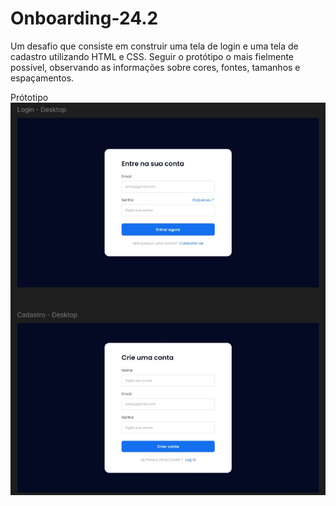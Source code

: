 # Onboarding-24.2
Um desafio que consiste em construir uma tela de login e uma tela de cadastro utilizando HTML e  CSS. Seguir o protótipo o mais fielmente possível, observando as informações  sobre cores, fontes, tamanhos e espaçamentos.

Prótotipo
![Prótotipo](imgD3/img%20prototipo.jpg)
